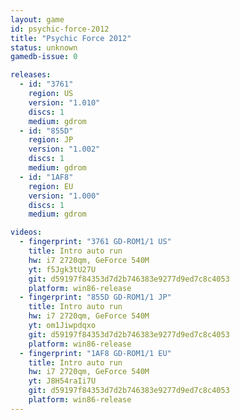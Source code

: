 ```yaml
---
layout: game
id: psychic-force-2012
title: "Psychic Force 2012"
status: unknown
gamedb-issue: 0

releases:
  - id: "3761"
    region: US
    version: "1.010"
    discs: 1
    medium: gdrom
  - id: "855D"
    region: JP
    version: "1.002"
    discs: 1
    medium: gdrom
  - id: "1AF8"
    region: EU
    version: "1.000"
    discs: 1
    medium: gdrom

videos:
  - fingerprint: "3761 GD-ROM1/1 US"
    title: Intro auto run
    hw: i7 2720qm, GeForce 540M
    yt: f5Jgk3tU27U
    git: d59197f84353d7d2b746383e9277d9ed7c8c4053
    platform: win86-release
  - fingerprint: "855D GD-ROM1/1 JP"
    title: Intro auto run
    hw: i7 2720qm, GeForce 540M
    yt: om1Jiwpdqxo
    git: d59197f84353d7d2b746383e9277d9ed7c8c4053
    platform: win86-release
  - fingerprint: "1AF8 GD-ROM1/1 EU"
    title: Intro auto run
    hw: i7 2720qm, GeForce 540M
    yt: J8H54raIi7U
    git: d59197f84353d7d2b746383e9277d9ed7c8c4053
    platform: win86-release
---
```

